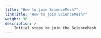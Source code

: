 ```yaml
---
title: "How to join ScienceMesh?"
linkTitle: "How to join ScienceMesh?"
weight: 30
description: >
    Initial steps to join the ScienceMesh
---
```


